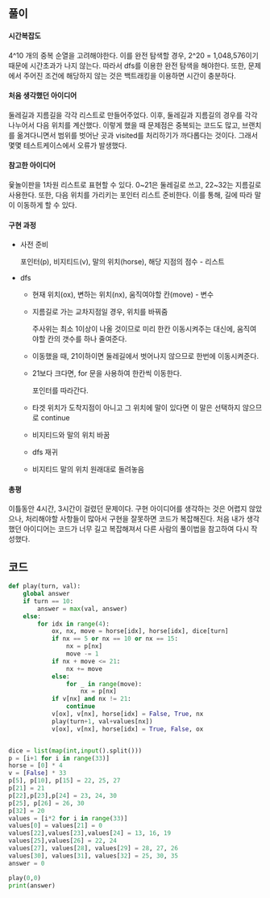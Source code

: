 ## 풀이

#### 시간복잡도

4^10 개의 중복 순열을 고려해야한다. 이를 완전 탐색할 경우, 2^20 = 1,048,576이기 때문에 시간초과가 나지 않는다. 따라서 dfs를 이용한 완전 탐색을 해야한다. 또한, 문제에서 주어진 조건에 해당하지 않는 것은 백트래킹을 이용하면 시간이 충분하다.



#### 처음 생각했던 아이디어

둘레길과 지름길을 각각 리스트로 만들어주었다. 이후, 둘레길과 지름길의 경우를 각각 나누어서 다음 위치를 계산했다. 이렇게 했을 때 문제점은 중복되는 코드도 많고, 브랜치를 옮겨다니면서 범위를 벗어난 곳과 visited를 처리하기가 까다롭다는 것이다. 그래서 몇몇 테스트케이스에서 오류가 발생했다.



#### 참고한 아이디어

윷놀이판을 1차원 리스트로 표현할 수 있다. 0~21은 둘레길로 쓰고, 22~32는 지름길로 사용한다. 또한, 다음 위치를 가리키는 포인터 리스트 준비한다. 이를 통해, 길에 따라 말이 이동하게 할 수 있다.



#### 구현 과정

- 사전 준비

  포인터(p), 비지티드(v), 말의 위치(horse), 해당 지점의 점수 - 리스트

- dfs

  - 현재 위치(ox), 변하는 위치(nx), 움직여야할 칸(move) - 변수

  - 지름길로 가는 교차지점일 경우, 위치를 바꿔줌

    주사위는 최소 1이상이 나올 것이므로 미리 한칸 이동시켜주는 대신에, 움직여야할  칸의 갯수를 하나 줄여준다.

  - 이동했을 때, 21이하이면 둘레길에서 벗어나지 않으므로 한번에 이동시켜준다.

  - 21보다 크다면, for 문을 사용하여 한칸씩 이동한다.

    포인터를 따라간다.

  - 타겟 위치가 도착지점이 아니고 그 위치에 말이 있다면 이 말은 선택하지 않으므로 continue

  - 비지티드와 말의 위치 바꿈

  - dfs 재귀

  - 비지티드 말의 위치 원래대로 돌려놓음



#### 총평

이틀동안 4시간, 3시간이 걸렸던 문제이다. 구현 아이디어를 생각하는 것은 어렵지 않았으나, 처리해야할 사항들이 많아서 구현을 잘못하면 코드가 복잡해진다. 처음 내가 생각했던 아이디어는 코드가 너무 길고 복잡해져서 다른 사람의 풀이법을 참고하여 다시 작성했다.



## 코드

```python
def play(turn, val):
    global answer
    if turn == 10:
        answer = max(val, answer)
    else:
        for idx in range(4):
            ox, nx, move = horse[idx], horse[idx], dice[turn]
            if nx == 5 or nx == 10 or nx == 15:
                nx = p[nx]
                move -= 1
            if nx + move <= 21:
                nx += move
            else:
                for _ in range(move):
                    nx = p[nx]
            if v[nx] and nx != 21:
                continue
            v[ox], v[nx], horse[idx] = False, True, nx
            play(turn+1, val+values[nx])
            v[ox], v[nx], horse[idx] = True, False, ox


dice = list(map(int,input().split()))
p = [i+1 for i in range(33)]
horse = [0] * 4
v = [False] * 33
p[5], p[10], p[15] = 22, 25, 27
p[21] = 21
p[22],p[23],p[24] = 23, 24, 30
p[25], p[26] = 26, 30
p[32] = 20
values = [i*2 for i in range(33)]
values[0] = values[21] = 0
values[22],values[23],values[24] = 13, 16, 19
values[25],values[26] = 22, 24
values[27], values[28], values[29] = 28, 27, 26
values[30], values[31], values[32] = 25, 30, 35
answer = 0

play(0,0)
print(answer)
```

